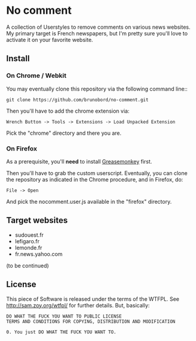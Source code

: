 # No comment

A collection of Userstyles to remove comments on various news websites. 
My primary target is French newspapers, but I'm pretty sure you'll love to
activate it on your favorite website.

## Install

### On Chrome / Webkit

You may eventually clone this repository via the following command line::

    git clone https://github.com/brunobord/no-comment.git

Then you'll have to add the chrome extension via:

    Wrench Button -> Tools -> Extensions -> Load Unpacked Extension

Pick the "chrome" directory and there you are.

### On Firefox

As a prerequisite, you'll **need** to install [Greasemonkey](https://addons.mozilla.org/en-US/firefox/addon/greasemonkey/)
first.

Then you'll have to grab the custom userscript. Eventually, you can clone the
repository as indicated in the Chrome procedure, and in Firefox, do:

    File -> Open

And pick the nocomment.user.js available in the "firefox" directory.

## Target websites

* sudouest.fr
* lefigaro.fr
* lemonde.fr
* fr.news.yahoo.com

(to be continued)

## License

This piece of Software is released under the terms of the WTFPL. See
http://sam.zoy.org/wtfpl/ for further details. But, basically:



    DO WHAT THE FUCK YOU WANT TO PUBLIC LICENSE 
    TERMS AND CONDITIONS FOR COPYING, DISTRIBUTION AND MODIFICATION 

    0. You just DO WHAT THE FUCK YOU WANT TO. 
    
    